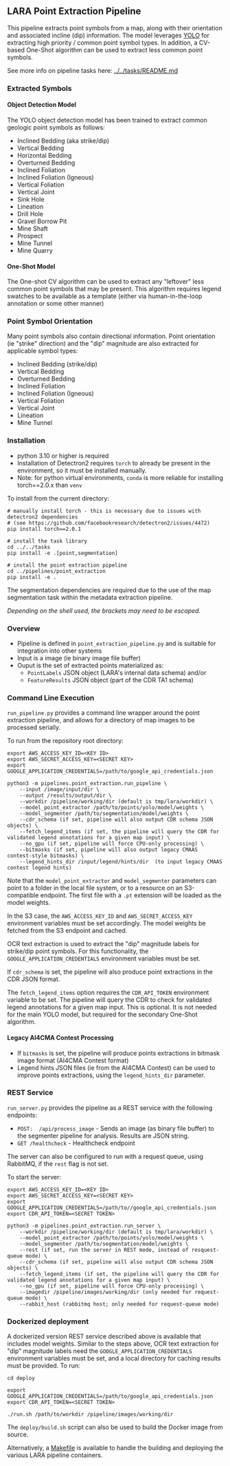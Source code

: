 
## LARA Point Extraction Pipeline


This pipeline extracts point symbols from a map, along with their orientation and associated incline (dip) information. The model leverages [YOLO](https://github.com/ultralytics/ultralytics) for extracting high priority / common point symbol types. In addition, a CV-based One-Shot algorithm can be used to extract less common point symbols.

See more info on pipeline tasks here: [../../tasks/README.md](../../tasks/README.md)

### Extracted Symbols

#### Object Detection Model
The YOLO object detection model has been trained to extract common geologic point symbols as follows:
* Inclined Bedding (aka strike/dip)
* Vertical Bedding
* Horizontal Bedding
* Overturned Bedding
* Inclined Foliation
* Inclined Foliation (Igneous)
* Vertical Foliation
* Vertical Joint
* Sink Hole
* Lineation
* Drill Hole
* Gravel Borrow Pit
* Mine Shaft
* Prospect
* Mine Tunnel
* Mine Quarry

#### One-Shot Model
The One-shot CV algorithm can be used to extract any "leftover" less common point symbols that may be present. This algorithm requires legend swatches to be available as a template (either via human-in-the-loop annotation or some other manner)

### Point Symbol Orientation
Many point symbols also contain directional information.
Point orientation (ie "strike" direction) and the "dip" magnitude are also extracted for applicable symbol types:
* Inclined Bedding (strike/dip)
* Vertical Bedding
* Overturned Bedding
* Inclined Foliation
* Inclined Foliation (Igneous)
* Vertical Foliation
* Vertical Joint
* Lineation
* Mine Tunnel


### Installation

* python 3.10 or higher is required
* Installation of Detectron2 requires `torch` to already be present in the environment, so it must be installed manually.
* Note: for python virtual environments, `conda` is more reliable for installing torch==2.0.x than `venv`

To install from the current directory:
```
# manually install torch - this is necessary due to issues with detectron2 dependencies
# (see https://github.com/facebookresearch/detectron2/issues/4472)
pip install torch==2.0.1

# install the task library
cd ../../tasks
pip install -e .[point,segmentation]

# install the point extraction pipeline
cd ../pipelines/point_extraction
pip install -e .
```

The segmentation dependencies are required due to the use of the map segmentation task within the metadata extraction pipeline.

*Depending on the shell used, the brackets may need to be escaped.*

### Overview ###

* Pipeline is defined in `point_extraction_pipeline.py` and is suitable for integration into other systems
* Input is a image (ie binary image file buffer)
* Ouput is the set of extracted points materialized as:
  * `PointLabels` JSON object (LARA's internal data schema) and/or
  * `FeatureResults` JSON object (part of the CDR TA1 schema)

### Command Line Execution ###
`run_pipeline.py` provides a command line wrapper around the point extraction pipeline, and allows for a directory of map images to be processed serially.

To run from the repository root directory:
```
export AWS_ACCESS_KEY_ID=<KEY ID>
export AWS_SECRET_ACCESS_KEY=<SECRET KEY>
export GOOGLE_APPLICATION_CREDENTIALS=/path/to/google_api_credentials.json

python3 -m pipelines.point_extraction.run_pipeline \
    --input /image/input/dir \
    --output /results/output/dir \
    --workdir /pipeline/working/dir (default is tmp/lara/workdir) \
    --model_point_extractor /path/to/points/yolo/model/weights \
    --model_segmenter /path/to/segmentation/model/weights \
    --cdr_schema (if set, pipeline will also output CDR schema JSON objects) \
    --fetch_legend_items (if set, the pipeline will query the CDR for validated legend annotations for a given map input) \
    --no_gpu (if set, pipeline will force CPU-only processing) \
    --bitmasks (if set, pipeline will also output legacy CMAAS contest-style bitmasks) \
    --legend_hints_dir /input/legend/hints/dir  (to input legacy CMAAS contest legend hints)
```

Note that the `model_point_extractor` and `model_segmenter` parameters can point to a folder in the local file system, or to a resource on an S3-compatible endpoint.  The first file with a `.pt` extension will be loaded as the model weights.

In the S3 case, the `AWS_ACCESS_KEY_ID` and `AWS_SECRET_ACCESS_KEY` environment variables must be set accordingly.  The model weights be fetched from the S3 endpoint and cached.

OCR text extraction is used to extract the "dip" magnitude labels for strike/dip point symbols. For this functionality, the `GOOGLE_APPLICATION_CREDENTIALS` environment variables must be set.

If `cdr_schema` is set, the pipeline will also produce point extractions in the CDR JSON format.

The `fetch_legend_items` option requires the `CDR_API_TOKEN` environment variable to be set. The pipeline will query the CDR to check for validated legend annotations for a given map input. This is optional. It is not needed for the main YOLO model, but required for the secondary One-Shot algorithm.

#### Legacy AI4CMA Contest Processing

* If `bitmasks` is set, the pipeline will produce points extractions in bitmask image format (AI4CMA Contest format)
* Legend hints JSON files (ie from the AI4CMA Contest) can be used to improve points extractions, using the `legend_hints_dir` parameter.


### REST Service ###
`run_server.py` provides the pipeline as a REST service with the following endpoints:
* ```POST:  /api/process_image``` - Sends an image (as binary file buffer) to the segmenter pipeline for analysis. Results are JSON string.
* ```GET /healthcheck``` - Healthcheck endpoint

The server can also be configured to run with a request queue, using RabbitMQ, if the `rest` flag is not set.

To start the server:
```
export AWS_ACCESS_KEY_ID=<KEY ID>
export AWS_SECRET_ACCESS_KEY=<SECRET KEY>
export GOOGLE_APPLICATION_CREDENTIALS=/path/to//google_api_credentials.json
export CDR_API_TOKEN=<SECRET TOKEN>

python3 -m pipelines.point_extraction.run_server \
    --workdir /pipeline/working/dir (default is tmp/lara/workdir) \
    --model_point_extractor /path/to/points/yolo/model/weights \
    --model_segmenter /path/to/segmentation/model/weights \
    --rest (if set, run the server in REST mode, instead of resquest-queue mode) \
    --cdr_schema (if set, pipeline will also output CDR schema JSON objects) \
    --fetch_legend_items (if set, the pipeline will query the CDR for validated legend annotations for a given map input) \
    --no_gpu (if set, pipeline will force CPU-only processing) \
    --imagedir /pipeline/images/working/dir (only needed for request-queue mode) \
    --rabbit_host (rabbitmq host; only needed for request-queue mode)
```

### Dockerized deployment

A dockerized version REST service described above is available that includes model weights.  Similar to the steps above,
OCR text extraction for "dip" magnitude labels need the `GOOGLE_APPLICATION_CREDENTIALS` environment variables must be set, and a local directory for caching results must be provided.  To run:

```
cd deploy

export GOOGLE_APPLICATION_CREDENTIALS=/path/to/google_api_credentials.json
export CDR_API_TOKEN=<SECRET TOKEN>

./run.sh /path/to/workdir /pipeline/images/working/dir
```

The `deploy/build.sh` script can also be used to build the Docker image from source.

Alternatively, a [Makefile](../../Makefile) is available to handle the building and deploying the various LARA pipeline containers.
